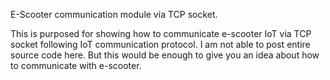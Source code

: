 E-Scooter communication module via TCP socket.

This is purposed for showing how to communicate e-scooter IoT via TCP socket following IoT communication protocol.
I am not able to post entire source code here.
But this would be enough to give you an idea about how to communicate with e-scooter.
